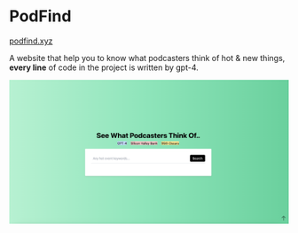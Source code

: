 # PodFind
[podfind.xyz](www.podfind.xyz)

A website that help you to know what podcasters think of hot & new things, **every line** of code in the project is written by gpt-4.

![](Assets/index.jpg)